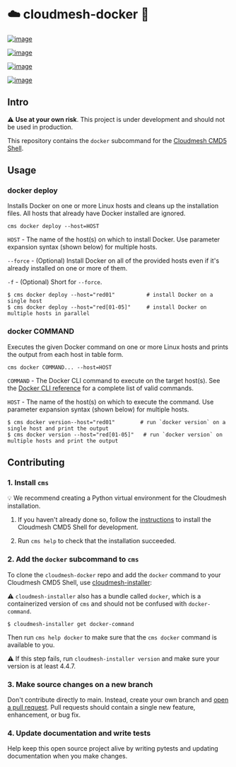:cloud: cloudmesh-docker :whale:
=============

[![image](https://img.shields.io/travis/TankerHQ/cloudmesh-bar.svg?branch=main)](https://travis-ci.org/TankerHQ/cloudmesn-bar)

[![image](https://img.shields.io/pypi/pyversions/cloudmesh-bar.svg)](https://pypi.org/project/cloudmesh-bar)

[![image](https://img.shields.io/pypi/v/cloudmesh-bar.svg)](https://pypi.org/project/cloudmesh-bar/)

[![image](https://img.shields.io/github/license/TankerHQ/python-cloudmesh-bar.svg)](https://github.com/TankerHQ/python-cloudmesh-bar/blob/main/LICENSE)

## Intro

:warning: **Use at your own risk**. This project is under development and should not be used in production.

This repository contains the `docker` subcommand for the [Cloudmesh CMD5 Shell](https://github.com/cloudmesh/cloudmesh.cmd5).

## Usage

### docker deploy

Installs Docker on one or more Linux hosts and cleans up the installation files. All hosts that already have Docker installed are ignored.

`cms docker deploy --host=HOST`

`HOST` - The name of the host(s) on which to install Docker. Use parameter expansion syntax (shown below) for multiple hosts.

`--force` - (Optional) Install Docker on all of the provided hosts even if it's already installed on one or more of them.

`-f` - (Optional) Short for `--force`.

```
$ cms docker deploy --host="red01"          # install Docker on a single host
$ cms docker deploy --host="red[01-05]"     # install Docker on multiple hosts in parallel
```

### docker COMMAND

Executes the given Docker command on one or more Linux hosts and prints the output from each host in table form.

`cms docker COMMAND... --host=HOST`

`COMMAND` - The Docker CLI command to execute on the target host(s). See the [Docker CLI reference](https://docs.docker.com/engine/reference/commandline/cli/) for a complete list of valid commands.

`HOST` - The name of the host(s) on which to execute the command. Use parameter expansion syntax (shown below) for multiple hosts.

```
$ cms docker version--host="red01"        # run `docker version` on a single host and print the output
$ cms docker version --host="red[01-05]"   # run `docker version` on multiple hosts and print the output
```

## Contributing

### 1. Install `cms`

:bulb: We recommend creating a Python virtual environment for the Cloudmesh installation.

1. If you haven't already done so, follow the [instructions](https://github.com/cloudmesh/get#notice---developer-install-with-cloudmesh-installer) to install the Cloudmesh CMD5 Shell for development.

2. Run `cms help` to check that the installation succeeded.

### 2. Add the `docker` subcommand to `cms`

To clone the `cloudmesh-docker` repo and add the `docker` command to your Cloudmesh CMD5 Shell, use [cloudmesh-installer](https://github.com/cloudmesh/cloudmesh-installer):

:warning: `cloudmesh-installer` also has a bundle called `docker`, which is a containerized version of `cms` and should not be confused with `docker-command`.

```
$ cloudmesh-installer get docker-command
```

Then run `cms help docker` to make sure that the `cms docker` command is available to you.

:warning: If this step fails, run `cloudmesh-installer version` and make sure your version is at least 4.4.7.

### 3. Make source changes on a new branch

Don't contribute directly to main. Instead, create your own branch and [open a pull request](https://github.com/cloudmesh/cloudmesh-docker/compare). Pull requests should contain a single new feature, enhancement, or bug fix.

### 4. Update documentation and write tests

Help keep this open source project alive by writing pytests and updating documentation when you make changes.
